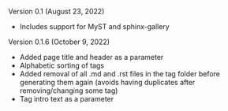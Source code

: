 Version 0.1 (August 23, 2022)

- Includes support for MyST and sphinx-gallery

Version 0.1.6 (October 9, 2022)

- Added page title and header as a parameter
- Alphabetic sorting of tags
- Added removal of all .md and .rst files in the tag folder before generating them again (avoids having duplicates after removing/changing some tag)
- Tag intro text as a parameter
